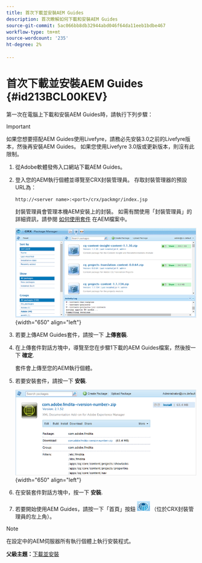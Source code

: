 ```yaml
---
title: 首次下載並安裝AEM Guides
description: 首次瞭解如何下載和安裝AEM Guides
source-git-commit: 5ac066bb8db32944abd046f64da11eeb1bdbe467
workflow-type: tm+mt
source-wordcount: '235'
ht-degree: 2%

---
```



# 首次下載並安裝AEM Guides {#id213BCL00KEV}

第一次在電腦上下載和安裝AEM Guides時，請執行下列步驟：

>[!IMPORTANT]
>
> 如果您想要搭配AEM Guides使用Livefyre，請務必先安裝3.0之前的Livefyre版本，然後再安裝AEM Guides。 如果您使用Livefyre 3.0版或更新版本，則沒有此限制。

1. 從Adobe軟體發佈入口網站下載AEM Guides。

1. 登入您的AEM執行個體並導覽至CRX封裝管理員。 存取封裝管理器的預設URL為：

   ```http
   http://<server name>:<port>/crx/packmgr/index.jsp
   ```

   封裝管理員會管理本機AEM安裝上的封裝。 如需有關使用「封裝管理員」的詳細資訊，請參閱 [如何使用套件](https://helpx.adobe.com/cn/experience-manager/6-5/sites/administering/using/package-manager.html) 在AEM檔案中。

   ![](assets/package-manager.png){width="650" align="left"}

1. 若要上傳AEM Guides套件，請按一下 **上傳套裝**.

1. 在上傳套件對話方塊中，導覽至您在步驟1下載的AEM Guides檔案，然後按一下 **確定**.

   套件會上傳至您的AEM執行個體。

1. 若要安裝套件，請按一下 **安裝**.

   ![](assets/install-package.png){width="650" align="left"}

1. 在安裝套件對話方塊中，按一下 **安裝**.

1. 若要開始使用AEM Guides，請按一下「首頁」按鈕 ![](assets/home-button.png) （位於CRX封裝管理員的左上角）。


>[!NOTE]
>
> 在設定中的AEM伺服器所有執行個體上執行安裝程式。

**父級主題：**[&#x200B;下載並安裝](download-install.md)

